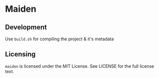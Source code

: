 # Maiden

## Development

Use `build.sh` for compiling the project & it's metadata

## Licensing

`maiden` is licensed under the MIT License. See LICENSE for the full license text.
